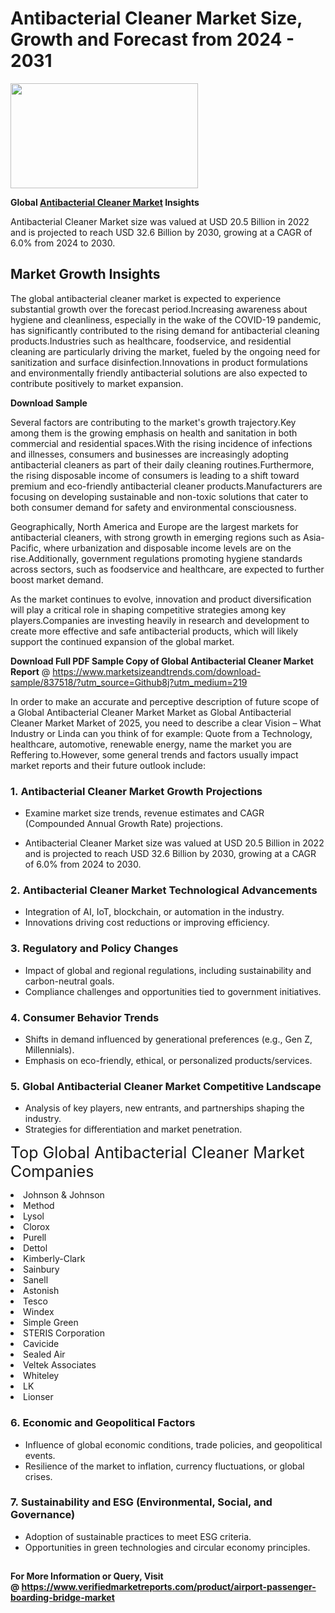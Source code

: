 <H1>Antibacterial Cleaner Market Size, Growth and Forecast from 2024 - 2031</H1><img class="aligncenter size-medium wp-image-584254" src="https://thirdeyenews.in/wp-content/uploads/2024/09/Global-Market-Research-300x168.jpeg" alt="" width="300" height="168" /><p><strong>Global&nbsp;<a href="https://www.marketsizeandtrends.com/download-sample/837518/?utm_source=Github8j?utm_medium=219">Antibacterial Cleaner Market</a> Insights</strong></p><p>Antibacterial Cleaner Market size was valued at USD 20.5 Billion in 2022 and is projected to reach USD 32.6 Billion by 2030, growing at a CAGR of 6.0% from 2024 to 2030.</p><p><h2>Market Growth Insights</h2> <p>The global antibacterial cleaner market is expected to experience substantial growth over the forecast period.Increasing awareness about hygiene and cleanliness, especially in the wake of the COVID-19 pandemic, has significantly contributed to the rising demand for antibacterial cleaning products.Industries such as healthcare, foodservice, and residential cleaning are particularly driving the market, fueled by the ongoing need for sanitization and surface disinfection.Innovations in product formulations and environmentally friendly antibacterial solutions are also expected to contribute positively to market expansion.</p> <p><strong>Download Sample</strong></p> <p>Several factors are contributing to the market's growth trajectory.Key among them is the growing emphasis on health and sanitation in both commercial and residential spaces.With the rising incidence of infections and illnesses, consumers and businesses are increasingly adopting antibacterial cleaners as part of their daily cleaning routines.Furthermore, the rising disposable income of consumers is leading to a shift toward premium and eco-friendly antibacterial cleaner products.Manufacturers are focusing on developing sustainable and non-toxic solutions that cater to both consumer demand for safety and environmental consciousness.</p> <p>Geographically, North America and Europe are the largest markets for antibacterial cleaners, with strong growth in emerging regions such as Asia-Pacific, where urbanization and disposable income levels are on the rise.Additionally, government regulations promoting hygiene standards across sectors, such as foodservice and healthcare, are expected to further boost market demand.</p> <p>As the market continues to evolve, innovation and product diversification will play a critical role in shaping competitive strategies among key players.Companies are investing heavily in research and development to create more effective and safe antibacterial products, which will likely support the continued expansion of the global market.</p> <p><span class=""><strong>Download Full PDF Sample Copy of Global Antibacterial Cleaner Market Report</strong> @ <a href="https://www.marketsizeandtrends.com/download-sample/837518/?utm_source=Github8j?utm_medium=219" target="_blank">https://www.marketsizeandtrends.com/download-sample/837518/?utm_source=Github8j?utm_medium=219</a></span></p><p>In order to make an accurate and perceptive description of future scope of a Global&nbsp;Antibacterial Cleaner Market Market as Global&nbsp;Antibacterial Cleaner Market Market of 2025, you need to describe a clear Vision &ndash; What Industry or Linda can you think of for example: Quote from a Technology, healthcare, automotive, renewable energy, name the market you are Reffering to.However, some general trends and factors usually impact market reports and their future outlook include:</p><h3>1.&nbsp;<strong>Antibacterial Cleaner Market Growth Projections</strong></h3><ul><li>Examine market size trends, revenue estimates and CAGR (Compounded Annual Growth Rate) projections.</li><li><p>Antibacterial Cleaner Market size was valued at USD 20.5 Billion in 2022 and is projected to reach USD 32.6 Billion by 2030, growing at a CAGR of 6.0% from 2024 to 2030.</p></li></ul><h3>2.&nbsp;<strong>Antibacterial Cleaner Market Technological Advancements</strong></h3><ul><li>Integration of AI, IoT, blockchain, or automation in the industry.</li><li>Innovations driving cost reductions or improving efficiency.</li></ul><h3>3.&nbsp;<strong>Regulatory and Policy Changes</strong></h3><ul><li>Impact of global and regional regulations, including sustainability and carbon-neutral goals.</li><li>Compliance challenges and opportunities tied to government initiatives.</li></ul><h3>4.&nbsp;<strong>Consumer Behavior Trends</strong></h3><ul><li>Shifts in demand influenced by generational preferences (e.g., Gen Z, Millennials).</li><li>Emphasis on eco-friendly, ethical, or personalized products/services.</li></ul><h3>5.&nbsp;<strong>Global Antibacterial Cleaner Market Competitive Landscape</strong></h3><ul><li>Analysis of key players, new entrants, and partnerships shaping the industry.</li><li>Strategies for differentiation and market penetration.</li></ul><p data-pm-slice="1 1 []"><span style="color: inherit; font-family: inherit; font-size: 25px;">Top Global Antibacterial Cleaner Market Companies</span></p><div class="" data-test-id=""><p><li>Johnson & Johnson</li><li> Method</li><li> Lysol</li><li> Clorox</li><li> Purell</li><li> Dettol</li><li> Kimberly-Clark</li><li> Sainbury</li><li> Sanell</li><li> Astonish</li><li> Tesco</li><li> Windex</li><li> Simple Green</li><li> STERIS Corporation</li><li> Cavicide</li><li> Sealed Air</li><li> Veltek Associates</li><li> Whiteley</li><li> LK</li><li> Lionser</li></p></div><h3>6.&nbsp;<strong>Economic and Geopolitical Factors</strong></h3><ul><li>Influence of global economic conditions, trade policies, and geopolitical events.</li><li>Resilience of the market to inflation, currency fluctuations, or global crises.</li></ul><h3>7.&nbsp;<strong>Sustainability and ESG (Environmental, Social, and Governance)</strong></h3><ul><li>Adoption of sustainable practices to meet ESG criteria.</li><li>Opportunities in green technologies and circular economy principles.</li></ul><h2><strong style="font-size: 14px;">For More Information or Query, Visit @&nbsp;</strong><a style="background-color: #ffffff; font-size: 14px;" href="https://www.marketsizeandtrends.com/report/antibacterial-cleaner-market/" target="_blank">https://www.verifiedmarketreports.com/product/airport-passenger-boarding-bridge-market</a></h2>